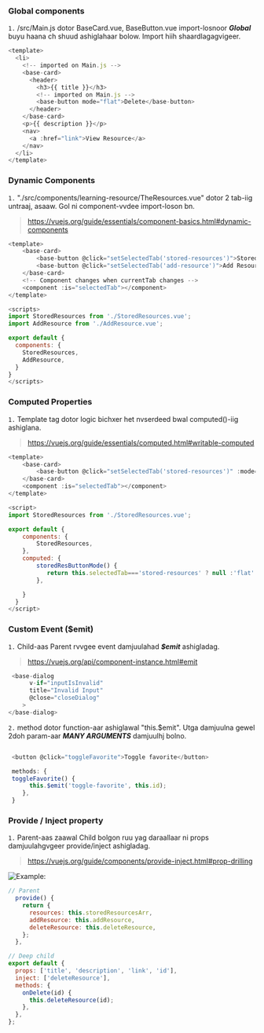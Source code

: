 ### Global components

`1.` /src/Main.js dotor BaseCard.vue, BaseButton.vue import-losnoor ***Global*** buyu haana ch shuud ashiglahaar bolow. Import hiih shaardlagagvigeer.

```js
<template>
  <li>
    <!-- imported on Main.js -->
    <base-card>
      <header>
        <h3>{{ title }}</h3>
        <!-- imported on Main.js -->
        <base-button mode="flat">Delete</base-button>
      </header>
    </base-card>
    <p>{{ description }}</p>
    <nav>
      <a :href="link">View Resource</a>
    </nav>
  </li>
</template>
```

### Dynamic Components

`1.` "./src/components/learning-resource/TheResources.vue" dotor 2 tab-iig untraaj, asaaw. Gol ni component-vvdee import-loson bn.
> https://vuejs.org/guide/essentials/component-basics.html#dynamic-components

```js
<template>
    <base-card>
        <base-button @click="setSelectedTab('stored-resources')">Stored Resources</base-button>
        <base-button @click="setSelectedTab('add-resource')">Add Resources</base-button>
    </base-card>
    <!-- Component changes when currentTab changes -->
    <component :is="selectedTab"></component>
</template>

<scripts>
import StoredResources from './StoredResources.vue';
import AddResource from './AddResource.vue';

export default {
  components: {
    StoredResources,
    AddResource,
  }
}
</scripts>
```

### Computed Properties

`1.` Template tag dotor logic bichxer het nvserdeed bwal computed()-iig ashiglana.
> https://vuejs.org/guide/essentials/computed.html#writable-computed

```js
<template>
    <base-card>
        <base-button @click="setSelectedTab('stored-resources')" :mode="storedResButtonMode">Stored Resources</base-button>
    </base-card>
    <component :is="selectedTab"></component>
</template>

<script>
import StoredResources from './StoredResources.vue';

export default {
    components: {
        StoredResources,
    },
    computed: {
        storedResButtonMode() {
           return this.selectedTab==='stored-resources' ? null :'flat'
        },

    }    
  }
</script>    
```


### Custom Event ($emit)

`1.` Child-aas Parent rvvgee event damjuulahad ***$emit*** ashigladag.

> https://vuejs.org/api/component-instance.html#emit

```js
 <base-dialog
      v-if="inputIsInvalid"
      title="Invalid Input"
      @close="closeDialog"
    >
</base-dialog>
```

`2.` method dotor function-aar ashiglawal "this.$emit". Utga damjuulna gewel 2doh param-aar ***MANY ARGUMENTS*** damjuulhj bolno.

```js

 <button @click="toggleFavorite">Toggle favorite</button>

 methods: {
 toggleFavorite() {
      this.$emit('toggle-favorite', this.id);
    },
 }
```

### Provide / Inject property

`1.` Parent-aas zaawal Child bolgon ruu yag daraallaar ni props damjuulahgvgeer provide/inject ashigladag.

> https://vuejs.org/guide/components/provide-inject.html#prop-drilling

![Example:](https://vuejs.org/assets/provide-inject.3e0505e4.png)


```js
// Parent 
  provide() {
    return {
      resources: this.storedResourcesArr,
      addResource: this.addResource,
      deleteResource: this.deleteResource,
    };
  },
```

```js
// Deep child 
export default {
  props: ['title', 'description', 'link', 'id'],
  inject: ['deleteResource'],
  methods: {
    onDelete(id) {
      this.deleteResource(id);
    },
  },
};
```

